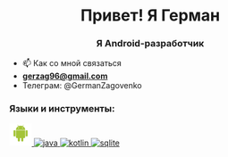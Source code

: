<h1 align="center">Привет! Я Герман</h1>
<h3 align="center">Я Android-разработчик</h3>

- 📫 Как со мной связаться
- **gerzag96@gmail.com**
- Телеграм: @GermanZagovenko
  



<h3 align="left">Языки и инструменты:</h3>
<p align="left"> <a href="https://developer.android .com" target="_blank" rel="noreferrer"> <img src="https://raw.githubusercontent.com/devicons/devicon/master/icons/android/android-original-wordmark.svg" alt=" android" width="40" height="40"/> </a> <a href="https://www.java.com" target="_blank" rel="noreferrer"> <img src="https ://raw.githubusercontent.com/devicons/devicon/master/icons/java/java-original.svg" alt="java" width="40" height="40"/> </a> <a href= "https://kotlinlang.org" target="_blank" rel="noreferrer"> <img src="https://www.vectorlogo.zone/logos/kotlinlang/kotlinlang-icon.svg" alt="kotlin" width="40" height="40"/> </a> <a href="https://www.sqlite.org/" target="_blank" rel="noreferrer"> <img src="https: //www.vectorlogo.zone/logos/sqlite/sqlite-icon.svg" alt="sqlite" width="40" height="40"/> </a> </p>

